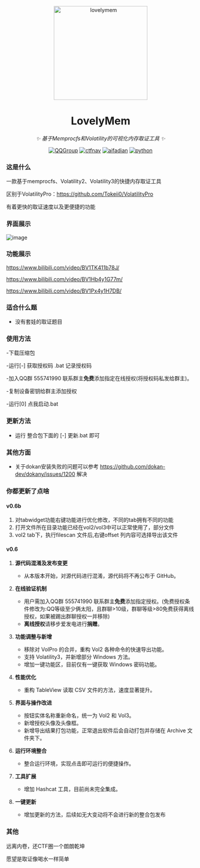 <!-- markdownlint-disable MD033 MD041 -->
<p align="center">
  <a href="https://ctf.mzy0.com"><img src="https://github.com/Tokeii0/LovelyMem/blob/main/res/logo.png" width="250" height="250" alt="lovelymem"></a>
</p>
<div align="center">

# LovelyMem

<!-- prettier-ignore-start -->
<!-- markdownlint-disable-next-line MD036 -->
_✨ 基于*Memprocfs*和*Volatility*的可视化内存取证工具 ✨_
<!-- prettier-ignore-end -->
<a href="https://jq.qq.com/?_wv=1027&k=DzOtbzU4"><img src="https://img.shields.io/badge/QQ%E7%BE%A4-555741990-orange?style=flat-square" alt="QQGroup"></a>
  <a href="http://ctf.dog"><img src="https://img.shields.io/badge/CTF%E5%AF%BC%E8%88%AA%E7%AB%99-ctf.dog-5492ff?style=flat-square" alt="ctfnav"></a>
  <a href="https://afdian.net/@Tokeii"><img src="https://img.shields.io/badge/爱发电-afdian.net-66ccff?style=flat-square" alt="aifadian"></a>
  <a href=".."><img src="https://img.shields.io/badge/Python%20-%203.10.11-def1f2?style=flat-square" alt="python"></a>
</div>

### 这是什么
一款基于memprocfs、Volatility2、Volatility3的快捷内存取证工具

区别于VolatilityPro：https://github.com/Tokeii0/VolatilityPro

有着更快的取证速度以及更便捷的功能
### 界面展示

![image](https://github.com/Tokeii0/LovelyMem/assets/111427585/51593041-9c91-441a-acfe-fca04a748434)

### 功能展示
https://www.bilibili.com/video/BV1TK411b78J/

https://www.bilibili.com/video/BV1Hb4y1G77m/

https://www.bilibili.com/video/BV1Px4y1H7DB/
### 适合什么题
  - 没有套娃的取证题目
    
### 使用方法
  -下载压缩包

  -运行[-] 获取授权码 .bat 记录授权码
  
  -加入QQ群 555741990 联系群主**免费**添加指定在线授权(将授权码私发给群主)。
  
  -复制设备密钥给群主添加授权
  
  -运行[0] 点我启动.bat
### 更新方法
  - 运行 整合包下面的 [-] 更新.bat 即可
### 其他方面
  - 关于dokan安装失败的问题可以参考 https://github.com/dokan-dev/dokany/issues/1200 解决
  
### 你都更新了点啥
#### v0.6b
  1. 对tabwidget功能右键功能进行优化修改，不同的tab拥有不同的功能
  2. 打开文件所在目录功能已经在vol2/vol3中可以正常使用了，部分文件
  3. vol2 tab下，执行filescan 文件后,右键offset 列内容可选择导出该文件
#### v0.6

1. **源代码混淆及发布变更**
    
    - 从本版本开始，对源代码进行混淆，源代码将不再公布于 GitHub。
2. **在线验证机制**
    
    - 用户需加入QQ群 555741990 联系群主**免费**添加指定授权。(免费授权条件修改为:QQ等级至少俩太阳，且群聊>10级，群聊等级>80免费获得离线授权，如果被踢出群聊授权一并移除)
    - **离线授权**请移步爱发电进行**捐赠**。
3. **功能调整与新增**

    - 移除对 VolPro 的合并，重构 Vol2 各种命令的快速导出功能。
    - 支持 Volatility3，并新增部分 Windows 方法。
    - 增加一键功能区，目前仅有一键获取 Windows 密码功能。
4. **性能优化**
    
    - 重构 TableView 读取 CSV 文件的方法，速度显著提升。
5. **界面与操作改进**
    
    - 按钮实体名称重新命名，统一为 Vol2 和 Vol3。
    - 新增授权头像及头像框。
    - 新增导出结果打包功能，正常退出软件后会自动打包并存储在 Archive 文件夹下。
6. **运行环境整合**
    
    - 整合运行环境，实现点击即可运行的便捷操作。
7. **工具扩展**
    
    - 增加 Hashcat 工具，目前尚未完全集成。
8. **一键更新**

    - 增加更新的方法，后续如无大变动将不会进行新的整合包发布
  

### 其他
远离内卷，还CTF圈一个朗朗乾坤

愿望是取证像喝水一样简单

